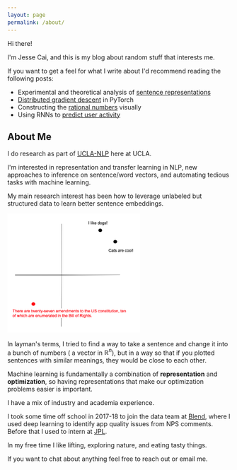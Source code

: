 ```yaml
---
layout: page
permalink: /about/
---
```


Hi there!

I'm Jesse Cai, and this is my blog about random stuff that interests me. 

If you want to get a feel for what I write about I'd recommend reading the following posts:

- Experimental and theoretical analysis of [sentence representations](/Quickthoughts)
- [Distributed gradient descent](/Distbelief) in PyTorch
- Constructing the [rational numbers](/Building-Q) visually
- Using RNNs to [predict user activity](/Predicting-User-Submission)


## About Me

I do research as part of [UCLA-NLP](http://web.cs.ucla.edu/~kwchang/) here at UCLA.

I'm interested in representation and transfer learning in NLP, new approaches to inference on sentence/word vectors, and automating tedious tasks with machine learning. 

My main research interest has been how to leverage unlabeled but structured data to learn better sentence embeddings.

<img src="/images/ex.png" alt="example" width="300" class="center"/>

In layman's terms, I tried to find a way to take a sentence and change it into a bunch of numbers ( a vector in $\mathbb{R}^n$), but in a way so that if you plotted sentences with similar meanings, they would be close to each other. 

Machine learning is fundamentally a combination of **representation** and **optimization**, so having representations that make our optimization problems easier is important. 

I have a mix of industry and academia experience. 

I took some time off school in 2017-18 to join the data team at [Blend](https://blend.com), where I used deep learning to identify app quality issues from NPS comments. Before that I used to intern at [JPL](https://www.jpl.nasa.gov/).

In my free time I like lifting, exploring nature, and eating tasty things.

If you want to chat about anything feel free to reach out or email me. 

